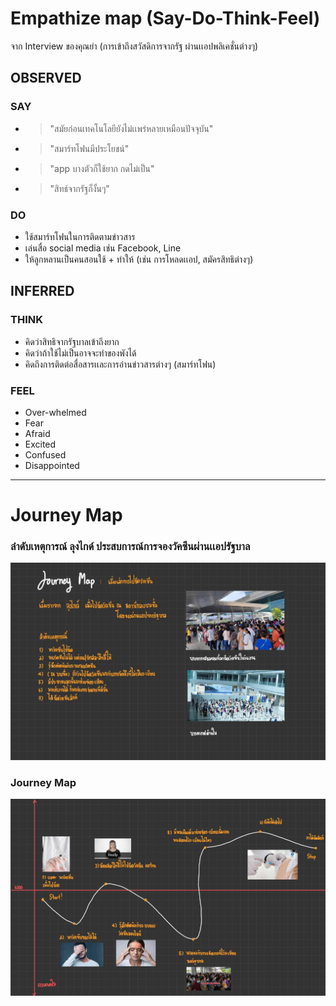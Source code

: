 # Empathize map (Say-Do-Think-Feel)
จาก Interview ของคุณย่า (การเข้าถึงสวัสดิการจากรัฐ ผ่านเเอปพลิเคชั่นต่างๆ)
## OBSERVED
### SAY
- > "สมัยก่อนเทคโนโลยียังไม่เเพร่หลายเหมือนปัจจุบัน"
- > "สมาร์ทโฟนมีประโยชน์"
- > "app บางตัวก็ใช้ยาก กดไม่เป็น"
- > "สิทธ์จากรัฐก็งั้นๆ"
### DO
- ใช้สมาร์ทโฟนในการติดตามข่าวสาร
- เล่นสื่อ social media เช่น Facebook, Line
- ให้ลูกหลานเป็นคนสอนใช้ + ทำให้ (เช่น การโหลดเเอป, สมัครสิทธิต่างๆ)
## INFERRED
### THINK
- คิดว่าสิทธิจากรัฐบาลเข้าถึงยาก
- คิดว่าถ้าใช้ไม่เป็นอาจจะทำของพังได้
- คิดถึงการติดต่อสื่อสารเเละการอ่านข่าวสารต่างๆ (สมาร์ทโฟน)
### FEEL
- Over-whelmed
- Fear
- Afraid
- Excited
- Confused
- Disappointed
-----
# Journey Map
### ลำดับเหตุการณ์ ลุงไกด์ ประสบการณ์การจองวัคซีนผ่านเเอปรัฐบาล
![JourneyMap1](./IMAGES/JourneyMap-DT.jpg)

### Journey Map
![JourneyMap/](./IMAGES/JourneyMap-DT2.jpg)
